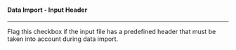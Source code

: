 #### Data Import - Input Header

***

Flag this checkbox if the input file has a predefined header that must be taken into account during data import.
